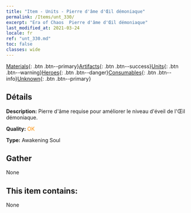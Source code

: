 ```yaml
---
title: "Item - Units - Pierre d'âme d'Œil démoniaque"
permalink: /Items/unt_330/
excerpt: "Era of Chaos  Pierre d'âme d'Œil démoniaque"
last_modified_at: 2021-03-24
locale: fr
ref: "unt_330.md"
toc: false
classes: wide
---
```

 [Materials](/fr/Items/){: .btn .btn--primary}[Artifacts](/fr/Items/Artifacts/){: .btn .btn--success}[Units](/fr/Items/Units/){: .btn .btn--warning}[Heroes](/fr/Items/Heroes/){: .btn .btn--danger}[Consumables](/fr/Items/Consumables/){: .btn .btn--info}[Unknown](/fr/Items/Unknown/){: .btn .btn--primary}

## Détails
 **Description:** Pierre d'âme requise pour améliorer le niveau d'éveil de l'Œil démoniaque.

 **Quality:** <span style="color: #FF8C00">OK</span>

 **Type:** Awakening Soul

## Gather

  None

## This item contains:

  None

